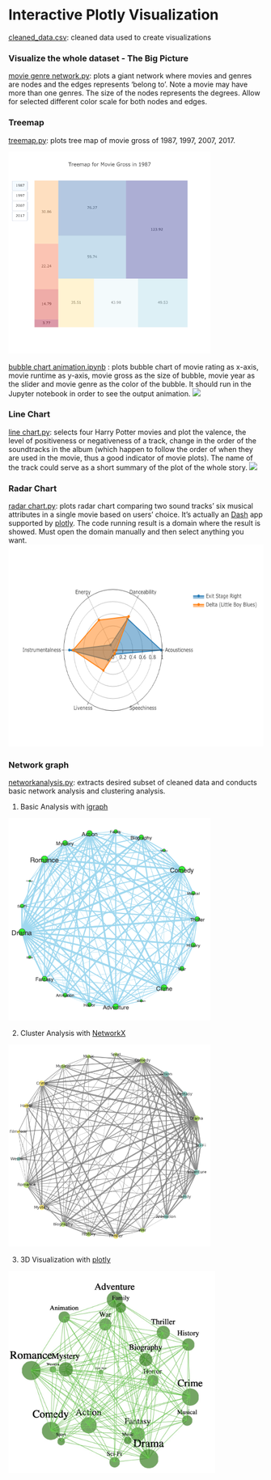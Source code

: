 # Interactive Plotly Visualization
[cleaned_data.csv](../blob/master/cleaned_data.csv): cleaned data used to create visualizations

### Visualize the whole dataset - The Big Picture
[movie genre network.py](../blob/master/movie%20genre%20network%20-%20interactive.py): plots a giant network where movies and genres are nodes and the edges represents ‘belong to’. Note a movie may have more than one genres. The size of the nodes represents the degrees. Allow for selected different color scale for both nodes and edges.

### Treemap
[treemap.py](../blob/master/treemap%20-%20interactive.py): plots tree map of movie gross of 1987, 1997, 2007, 2017.

<img src = "Images/squarify-treemap-interactive-1.png" height = "400">

[bubble chart animation.ipynb](../blob/master/bubble%20chart%20animation.ipynb) : plots bubble chart of movie rating as x-axis, movie runtime as y-axis, movie gross as the size of bubble, movie year as the slider and movie genre as the color of the bubble. It should run in the Jupyter notebook in order to see the output animation. 
<img src = "Images/Bubble%20Chart%20Animation.gif">

### Line Chart 
[line chart.py](../blob/master/valence%20line%20chart%20-%20interactive.py): selects four Harry Potter movies and plot the valence, the level of positiveness or negativeness of a track, change in the order of the soundtracks in the album (which happen to follow the order of when they are used in the movie, thus a good indicator of movie plots). The name of the track could serve as a short summary of the plot of the whole story.
<img src = "Images/Valence%20Line%20Chart.gif" height = "500">
            
### Radar Chart 
[radar chart.py](../blob/master/radar%20chart-%20interactive.py): plots radar chart comparing two sound tracks’ six musical attributes in a single movie based on users’ choice. It’s actually an [Dash](https://plot.ly/products/dash/) app supported by [plotly](https://plot.ly/#/). The code running result is a domain where the result is showed. Must open the domain manually and then select anything you want.
<img src = "Images/radar chart.png" height = "400">
                                                  
### Network graph
[networkanalysis.py](../blob/master/network%20analysis.py): extracts desired subset of cleaned data and conducts basic network analysis and clustering analysis.

1. Basic Analysis with [igraph](https://igraph.org/python/)
<img src = "Images/Genre Network igraph.png" height = "400">

2. Cluster Analysis with [NetworkX](https://networkx.github.io/)

<img src = "Images/Genre%20Network%20NX.png" height = "400">

3. 3D Visualization with [plotly](https://plot.ly/python/3d-network-graph/) 

<img src = "Images/3D%20Network%20Graph.png" height = "400">



